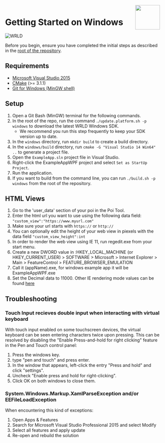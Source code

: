 <a href="http://www.wrld3d.com/">
    <img src="http://cdn2.eegeo.com/wp-content/uploads/2017/04/WRLD_Blue.png"  align="right" height="80px" />
</a>

# Getting Started on Windows

![WRLD](http://cdn2.eegeo.com/wp-content/uploads/2017/04/screenselection01.png)

Before you begin, ensure you have completed the initial steps as described in the [root of the repository](https://github.com/wrld3d/wrld-example-app).

## Requirements

- [Microsoft Visual Studio 2015](https://www.visualstudio.com/en-us/downloads/download-visual-studio-vs.aspx)
- [CMake](https://cmake.org/) (>= 3.1.1)
- [Git for Windows (MinGW shell)](https://git-for-windows.github.io/)

## Setup

1.  Open a Git Bash (MinGW) terminal for the following commands.
2.  In the root of the repo, run the command `./update.platform.sh -p windows` to download the latest WRLD Windows SDK.
	*	We recommend you run this step frequently to keep your SDK version up to date.
3.  In the `windows` directory, run `mkdir build` to create a build directory.
4.  In the `windows/build` directory, run `cmake -G "Visual Studio 14 Win64" ..` to generate a project file.
5.  Open the `ExampleApp.sln` project file in Visual Studio.
6.  Right-click the ExampleAppWPF project and select `Set as StartUp Project`.
7.  Run the application.
8.  If you want to build from the command line, you can run `./build.sh -p windows` from the root of the repository.

## HTML Views

1. Go to the 'user_data' section of your poi in the Poi Tool.
2. Enter the html url you want to use using the following data field: `"custom_view":"https://www.myurl.com"`
3. Make sure your url starts with `https://` or `http://`
4. You can optionally edit the height of your web view in piexels with the data field `"custom_view_height":int`
4. In order to render the web view using IE 11, run regedit.exe from your start menu.
5. Create a new DWORD value in :HKEY_LOCAL_MACHINE (or HKEY_CURRENT_USER) > SOFTWARE > Microsoft > Internet Explorer > Main > FeatureControl > FEATURE_BROWSER_EMULATION
6. Call it (appName).exe, for windows example app it will be ExampleAppWPF.exe
7. Set the Decimal data to 11000. Other IE rendering mode values can be found [here](https://msdn.microsoft.com/library/ee330730(v=vs.85).aspx)

## Troubleshooting

### Touch Input recieves double input when interacting with virtual keyboard

With touch input enabled on some touchscreen devices, the virtual keyboard can be seen entering characters twice upon pressing.  This can be resolved by disabling the "Enable Press-and-hold for right clicking" feature in the Pen and Touch control panel:
1. Press the windows key.
2. type "pen and touch" and press enter.
3. In the window that appears, left-click the entry "Press and hold" and click "settings".
4. Uncheck "Enable press and hold for right-clicking".
5. Click OK on both windows to close them.


### System.Windows.Markup.XamlParseException and/or EEFileLoadException

When encountering this kind of exceptions: 
1. Open Apps & Features
2. Search for Microsoft Visual Studio Professional 2015 and select Modify
3. Select all features and apply update
4. Re-open and rebuild the solution